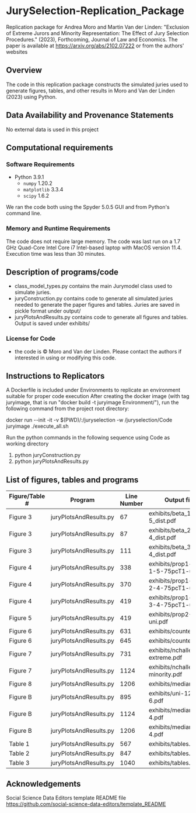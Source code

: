 # JurySelection-Replication_Package

Replication package for Andrea Moro and Martin Van der Linden: "Exclusion of Extreme Jurors and Minority Representation: The Effect of Jury Selection Procedures." (2023), Forthcoming, Journal of Law and Economics. The paper is available at https://arxiv.org/abs/2102.07222 or from the authors' websites

Overview
--------

The code in this replication package constructs the simulated juries used to generate figures, tables, and other results in Moro and Van der Linden (2023) using Python.

Data Availability and Provenance Statements
----------------------------

No external data is used in this project

Computational requirements
---------------------------

### Software Requirements

- Python 3.9.1
  - `numpy` 1.20.2
  - `matplotlib` 3.3.4
  - `scipy` 1.6.2

We ran the code both using the Spyder 5.0.5 GUI and from Python's command line.

### Memory and Runtime Requirements

The code does not require large memory. The code was last run on a 1.7 GHz Quad-Core Intel Core i7 Intel-based laptop with MacOS version 11.4. Execution time was less than 30 minutes.

Description of programs/code
----------------------------

- class_model_types.py contains the main Jurymodel class used to simulate juries.
- juryConstruction.py contains code to generate all simulated juries needed to generate the paper figures and tables. Juries are saved in pickle format under output/
- juryPlotsAndResults.py contains code to generate all figures and tables. Output is saved under exhibits/

### License for Code

- the code is © Moro and Van der Linden. Please contact the authors if interested in using or modifying this code.

Instructions to Replicators
---------------------------
A Dockerfile is included under Environments to replicate an environment suitable for proper code execution
After creating the docker image (with tag juryimage, that is run "docker build -t juryimage Environment/"), run the following command from the project root directory:

docker run --init -it -v $(PWD)/:/juryselection -w /juryselection/Code juryimage ./execute_all.sh

Run the python commands in the following sequence using Code as working directory

1) python juryConstruction.py
2) python juryPlotsAndResults.py

List of figures, tables and programs
---------------------------

| Figure/Table #    | Program                  | Line Number | Output file
|-------------------|--------------------------|-------------|---------------------------------------|
| Figure 3          | juryPlotsAndResults.py   | 67          |exhibits/beta_1-5_dist.pdf
| Figure 3          | juryPlotsAndResults.py   | 87          |exhibits/beta_2-4_dist.pdf
| Figure 3          | juryPlotsAndResults.py   | 111         |exhibits/beta_3-4_dist.pdf
| Figure 4          | juryPlotsAndResults.py   | 338         |exhibits/prop1-beta-1-5-75pcT1-ul.pdf
| Figure 4          | juryPlotsAndResults.py   | 370         |exhibits/prop1-beta-2-4-75pcT1-ul.pdf
| Figure 4          | juryPlotsAndResults.py   | 419         |exhibits/prop1-beta-3-4-75pcT1-ul.pdf
| Figure 5          | juryPlotsAndResults.py   | 419         |exhibits/prop2-uni.pdf
| Figure 6          | juryPlotsAndResults.py   | 631         |exhibits/counter.pdf
| Figure 6          | juryPlotsAndResults.py   | 645         |exhibits/counter_b.pdf
| Figure 7          | juryPlotsAndResults.py   | 731         |exhibits/nchallenges-extreme.pdf
| Figure 7          | juryPlotsAndResults.py   | 1124        |exhibits/nchallenges-minority.pdf
| Figure  8         | juryPlotsAndResults.py   | 1206        |exhibits/median.pdf
| Figure  B         | juryPlotsAndResults.py   | 895         |exhibits/uni-12-6-6.pdf
| Figure  B         | juryPlotsAndResults.py   | 1124        |exhibits/median-2-4.pdf
| Figure  B         | juryPlotsAndResults.py   | 1206        |exhibits/median-3-4.pdf
| Table 1           | juryPlotsAndResults.py   | 567         |exhibits/tables.tex
| Table 2           | juryPlotsAndResults.py   | 847         |exhibits/tables.tex
| Table 3           | juryPlotsAndResults.py   | 1040        |exhibits/tables.tex

## Acknowledgements
Social Science Data Editors template README file https://github.com/social-science-data-editors/template_README

